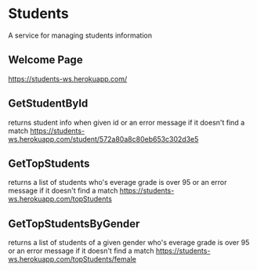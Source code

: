 # Students
A service for managing students information

## Welcome Page
https://students-ws.herokuapp.com/

## GetStudentById
returns student info when given id or an error message 
if it doesn't find a match
https://students-ws.herokuapp.com/student/572a80a8c80eb653c302d3e5

## GetTopStudents
returns a list of students who's everage grade is over 95 
or an error message if it doesn't find a match
https://students-ws.herokuapp.com/topStudents

## GetTopStudentsByGender
returns a list of students of a given gender 
who's everage grade is over 95 or an error message if it doesn't find a match
https://students-ws.herokuapp.com/topStudents/female

